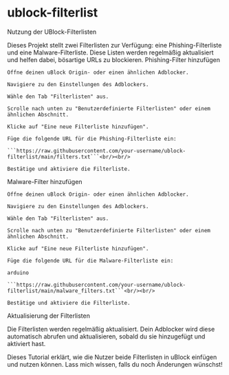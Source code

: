 # ublock-filterlist

Nutzung der UBlock-Filterlisten

Dieses Projekt stellt zwei Filterlisten zur Verfügung: eine Phishing-Filterliste und eine Malware-Filterliste. Diese Listen werden regelmäßig aktualisiert und helfen dabei, bösartige URLs zu blockieren.
Phishing-Filter hinzufügen

    Öffne deinen uBlock Origin- oder einen ähnlichen Adblocker.

    Navigiere zu den Einstellungen des Adblockers.

    Wähle den Tab "Filterlisten" aus.

    Scrolle nach unten zu "Benutzerdefinierte Filterlisten" oder einem ähnlichen Abschnitt.

    Klicke auf "Eine neue Filterliste hinzufügen".

    Füge die folgende URL für die Phishing-Filterliste ein:

    ```https://raw.githubusercontent.com/your-username/ublock-filterlist/main/filters.txt```<br/><br/>

    Bestätige und aktiviere die Filterliste.

Malware-Filter hinzufügen

    Öffne deinen uBlock Origin- oder einen ähnlichen Adblocker.

    Navigiere zu den Einstellungen des Adblockers.

    Wähle den Tab "Filterlisten" aus.

    Scrolle nach unten zu "Benutzerdefinierte Filterlisten" oder einem ähnlichen Abschnitt.

    Klicke auf "Eine neue Filterliste hinzufügen".

    Füge die folgende URL für die Malware-Filterliste ein:

    arduino

    ```https://raw.githubusercontent.com/your-username/ublock-filterlist/main/malware_filters.txt```<br/><br/>

    Bestätige und aktiviere die Filterliste.

Aktualisierung der Filterlisten

Die Filterlisten werden regelmäßig aktualisiert. Dein Adblocker wird diese automatisch abrufen und aktualisieren, sobald du sie hinzugefügt und aktiviert hast.

Dieses Tutorial erklärt, wie die Nutzer beide Filterlisten in uBlock einfügen und nutzen können. Lass mich wissen, falls du noch Änderungen wünschst!
